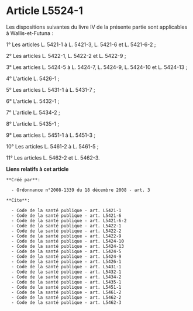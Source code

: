 # Article L5524-1

Les dispositions suivantes du livre IV de la présente partie sont applicables à Wallis-et-Futuna : 

1° Les articles L. 5421-1 à L. 5421-3, L. 5421-6 et L. 5421-6-2 ; 

2° Les articles L. 5422-1, L. 5422-2 et L. 5422-9 ; 

3° Les articles L. 5424-5 à L. 5424-7, L. 5424-9, L. 5424-10 et L. 5424-13 ; 

4° L'article L. 5426-1 ; 

5° Les articles L. 5431-1 à L. 5431-7 ; 

6° L'article L. 5432-1 ; 

7° L'article L. 5434-2 ; 

8° L'article L. 5435-1 ; 

9° Les articles L. 5451-1 à L. 5451-3 ; 

10° Les articles L. 5461-2 à L. 5461-5 ; 

11° Les articles L. 5462-2 et L. 5462-3.

**Liens relatifs à cet article**

	**Créé par**:

	  - Ordonnance n°2008-1339 du 18 décembre 2008 - art. 3

	**Cite**:

	  - Code de la santé publique - art. L5421-1
	  - Code de la santé publique - art. L5421-6
	  - Code de la santé publique - art. L5421-6-2
	  - Code de la santé publique - art. L5422-1
	  - Code de la santé publique - art. L5422-2
	  - Code de la santé publique - art. L5422-9
	  - Code de la santé publique - art. L5424-10
	  - Code de la santé publique - art. L5424-13
	  - Code de la santé publique - art. L5424-5
	  - Code de la santé publique - art. L5424-9
	  - Code de la santé publique - art. L5426-1
	  - Code de la santé publique - art. L5431-1
	  - Code de la santé publique - art. L5432-1
	  - Code de la santé publique - art. L5434-2
	  - Code de la santé publique - art. L5435-1
	  - Code de la santé publique - art. L5451-1
	  - Code de la santé publique - art. L5461-2
	  - Code de la santé publique - art. L5462-2
	  - Code de la santé publique - art. L5462-3
